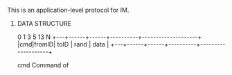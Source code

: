 This is an application-level protocol for IM.

1. DATA STRUCTURE
  
	0   1      3    5    13                   N
        +---+------+------+----------+--------------------+
	|cmd|fromID| toID |   rand   |        data        |
	+---+------+------+----------+--------------------+

	cmd
		Command of 

